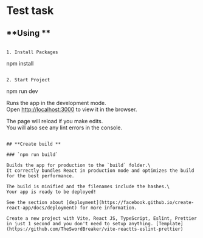 # Test task

## **Using **

```

1. Install Packages

```

npm install

```

2. Start Project

```

npm run dev

Runs the app in the development mode.\
Open [http://localhost:3000](http://localhost:3000) to view it in the browser.

The page will reload if you make edits.\
You will also see any lint errors in the console.

```

## **Create build **

### `npm run build`

Builds the app for production to the `build` folder.\
It correctly bundles React in production mode and optimizes the build for the best performance.

The build is minified and the filenames include the hashes.\
Your app is ready to be deployed!

See the section about [deployment](https://facebook.github.io/create-react-app/docs/deployment) for more information.

Create a new project with Vite, React JS, TypeScript, Eslint, Prettier in just 1 second and you don't need to setup anything. [Template](https://github.com/TheSwordBreaker/vite-reactts-eslint-prettier)
```
